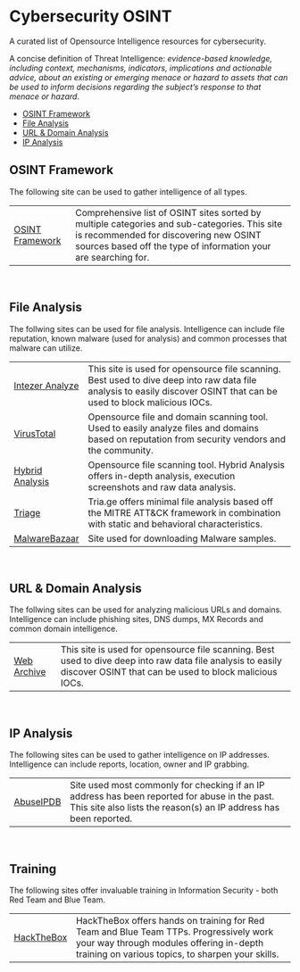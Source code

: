 # Cybersecurity OSINT
A curated list of Opensource Intelligence resources for cybersecurity.

A concise definition of Threat Intelligence: *evidence-based knowledge, including context, mechanisms, indicators, implications and actionable advice, about an existing or emerging menace or hazard to assets that can be used to inform decisions regarding the subject’s response to that menace or hazard*.

- [OSINT Framework](#OSINT-Framework)
- [File Analysis](#File-Analysis)
- [URL & Domain Analysis](#URL--Domain-Analysis)
- [IP Analysis](#IP-Analysis)

## OSINT Framework

The following site can be used to gather intelligence of all types.

<table>
    <tr>
        <td>
            <a href="https://osintframework.com" target="_blank">OSINT Framework</a>
        </td>
        <td>
            Comprehensive list of OSINT sites sorted by multiple categories and sub-categories. This site is recommended for discovering new OSINT sources based off the type of information your are searching for.
        </td>
    </tr>
    
</table>
</br>

## File Analysis

The follwing sites can be used for file analysis. Intelligence can include file reputation, known malware (used for analysis) and common processes that malware can utilize.

<table>
    <tr>
        <td>
            <a href="https://analyze.intezer.com/" target="_blank">Intezer Analyze</a>
        </td>
        <td>
            This site is used for opensource file scanning. Best used to dive deep into raw data file analysis to easily discover OSINT that can be used to block malicious IOCs.
        </td>
    </tr>
    <tr>
        <td>
            <a href="https://www.virustotal.com/gui/home/search" target="_blank">VirusTotal</a>
        </td>
        <td>
            Opensource file and domain scanning tool. Used to easily analyze files and domains based on reputation from security vendors and the community.
        </td>
    </tr>
    <tr>
        <td>
            <a href="https://www.hybrid-analysis.com/" target="_blank">Hybrid Analysis</a>
        </td>
        <td>
            Opensource file scanning tool. Hybrid Analysis offers in-depth analysis, execution screenshots and raw data analysis.
        </td>
    </tr>
    <tr>
        <td>
            <a href="https://tria.ge/" target="_blank">Triage</a>
        </td>
        <td>
            Tria.ge offers minimal file analysis based off the MITRE ATT&CK framework in combination with static and behavioral characteristics.
        </td>
    </tr>
    <tr>
        <td>
            <a href="https://bazaar.abuse.ch/browse/" target="_blank">MalwareBazaar</a>
        </td>
        <td>
            Site used for downloading Malware samples.
        </td>
    </tr>
</table>
</br>
    
## URL & Domain Analysis

The follwing sites can be used for analyzing malicious URLs and domains. Intelligence can include phishing sites, DNS dumps, MX Records and common domain intelligence.

<table>
    <tr>
        <td>
            <a href="https://web.archive.org" target="_blank">Web Archive</a>
        </td>
        <td>
            This site is used for opensource file scanning. Best used to dive deep into raw data file analysis to easily discover OSINT that can be used to block malicious IOCs.
        </td>
    </tr>
</table>
</br>
    
## IP Analysis

The following sites can be used to gather intelligence on IP addresses. Intelligence can include reports, location, owner and IP grabbing.

<table>
    <tr>
        <td>
            <a href="https://www.abuseipdb.com/" target="_blank">AbuseIPDB</a>
        </td>
        <td>
            Site used most commonly for checking if an IP address has been reported for abuse in the past. This site also lists the reason(s) an IP address has been reported.
        </td>
    </tr>
    
</table>
</br>

## Training

The following sites offer invaluable training in Information Security - both Red Team and Blue Team.

<table>
    <tr>
        <td>
            <a href="https://www.hackthebox.com/">HackTheBox</a>
        </td>
        <td>
            HackTheBox offers hands on training for Red Team and Blue Team TTPs. Progressively work your way through modules offering in-depth training on various topics, to sharpen your skills.
        </td>
    </tr>
    
</table>
</br>
